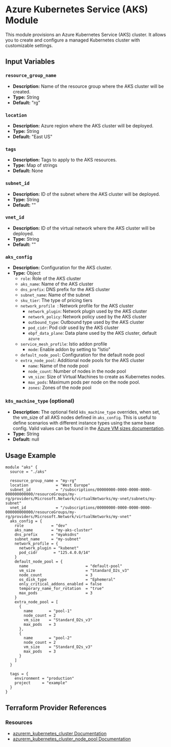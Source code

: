 # Azure Kubernetes Service (AKS) Module

This module provisions an Azure Kubernetes Service (AKS) cluster. It allows you to create and configure a managed Kubernetes cluster with customizable settings.

## Input Variables

### `resource_group_name`

- **Description:** Name of the resource group where the AKS cluster will be created.
- **Type:** String
- **Default:** "rg"

### `location`

- **Description:** Azure region where the AKS cluster will be deployed.
- **Type:** String
- **Default:** "East US"

### `tags`

- **Description:** Tags to apply to the AKS resources.
- **Type:** Map of strings
- **Default:** None

### `subnet_id`

- **Description:** ID of the subnet where the AKS cluster will be deployed.
- **Type:** String
- **Default:** ""

### `vnet_id`

- **Description:** ID of the virtual network where the AKS cluster will be deployed.
- **Type:** String
- **Default:** ""

### `aks_config`

- **Description:** Configuration for the AKS cluster.
- **Type:** Object
  - `role`: Role of the AKS cluster
  - `aks_name`: Name of the AKS cluster
  - `dns_prefix`: DNS prefix for the AKS cluster
  - `subnet_name`: Name of the subnet
  - `sku_tier`: The type of pricing tiers
  - `network_profile `: Network profile for the AKS cluster
    - `network_plugin`: Network plugin used by the AKS cluster
    - `network_policy`: Network policy used by the AKS cluster
    - `outbound_type`: Outbound type used by the AKS cluster
    - `pod_cidr`: Pod cidr used by the AKS cluster
    - `ebpf_data_plane`: Data plane used by the AKS cluster, default `azure`
  - `service_mesh_profile`: Istio addon profile
    - `mode`: Enable addon by setting to "Istio"
  - `default_node_pool`: Configuration for the default node pool
  - `extra_node_pool`: Additional node pools for the AKS cluster
    - `name`: Name of the node pool
    - `node_count`: Number of nodes in the node pool
    - `vm_size`: Size of Virtual Machines to create as Kubernetes nodes.
    - `max_pods`: Maximum pods per node on the node pool.
    - `zones`: Zones of the node pool

### `k8s_machine_type` (optional)

- **Description:** The optional field `k8s_machine_type` overrides, when set, the vm_size of all AKS nodes defined in `aks_config`. This is useful to define scenarios with different instance types using the same base config. Valid values can be found in the [Azure VM sizes documentation](https://docs.microsoft.com/en-us/azure/virtual-machines/sizes).
- **Type:** String
- **Default:** null

## Usage Example

```hcl
module "aks" {
  source = "./aks"

  resource_group_name = "my-rg"
  location            = "West Europe"
  subnet_id           = "/subscriptions/00000000-0000-0000-0000-000000000000/resourceGroups/my-rg/providers/Microsoft.Network/virtualNetworks/my-vnet/subnets/my-subnet"
  vnet_id             = "/subscriptions/00000000-0000-0000-0000-000000000000/resourceGroups/my-rg/providers/Microsoft.Network/virtualNetworks/my-vnet"
  aks_config = {
    role            = "dev"
    aks_name        = "my-aks-cluster"
    dns_prefix      = "myaksdns"
    subnet_name     = "my-subnet"
    network_profile = {
      network_plugin = "kubenet"
      pod_cidr       = "125.4.0.0/14"
    }
    default_node_pool = {
      name                         = "default-pool"
      vm_size                      = "Standard_D2s_v3"
      node_count                   = 3
      os_disk_type                 = "Ephemeral"
      only_critical_addons_enabled = false
      temporary_name_for_rotation  = "true"
      max_pods                     = 3
    }
    extra_node_pool = [
      {
        name       = "pool-1"
        node_count = 2
        vm_size    = "Standard_D2s_v3"
        max_pods   = 3
      },
      {
        name       = "pool-2"
        node_count = 2
        vm_size    = "Standard_D2s_v3"
        max_pods   = 3
      }
    ]
  }

  tags = {
    environment = "production"
    project     = "example"
  }
}
```

## Terraform Provider References

### Resources

- [azurerm_kubernetes_cluster Documentation](https://registry.terraform.io/providers/hashicorp/azurerm/latest/docs/resources/kubernetes_cluster)
- [azurerm_kubernetes_cluster_node_pool Documentation](https://registry.terraform.io/providers/hashicorp/azurerm/latest/docs/resources/kubernetes_cluster_node_pool)
